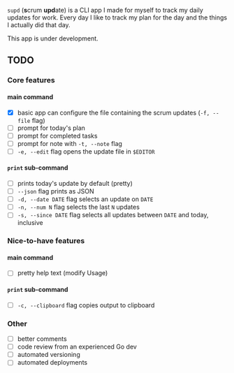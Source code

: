 `supd` (**s**crum **upd**ate) is a CLI app I made for myself to track my daily updates for work. Every day I like to track my plan for the day and the things I actually did that day.

This app is under development.

## TODO

### Core features

#### main command

- [x] basic app can configure the file containing the scrum updates (`-f, --file` flag)
- [ ] prompt for today's plan
- [ ] prompt for completed tasks
- [ ] prompt for note with `-t, --note` flag
- [ ] `-e, --edit` flag opens the update file in `$EDITOR`

#### `print` sub-command

- [ ] prints today's update by default (pretty)
- [ ] `--json` flag prints as JSON
- [ ] `-d, --date DATE` flag selects an update on `DATE`
- [ ] `-n, --num N` flag selects the last `N` updates
- [ ] `-s, --since DATE` flag selects all updates between `DATE` and today, inclusive

### Nice-to-have features

#### main command

- [ ] pretty help text (modify Usage)

#### `print` sub-command

- [ ] `-c, --clipboard` flag copies output to clipboard

### Other

- [ ] better comments
- [ ] code review from an experienced Go dev
- [ ] automated versioning
- [ ] automated deployments

